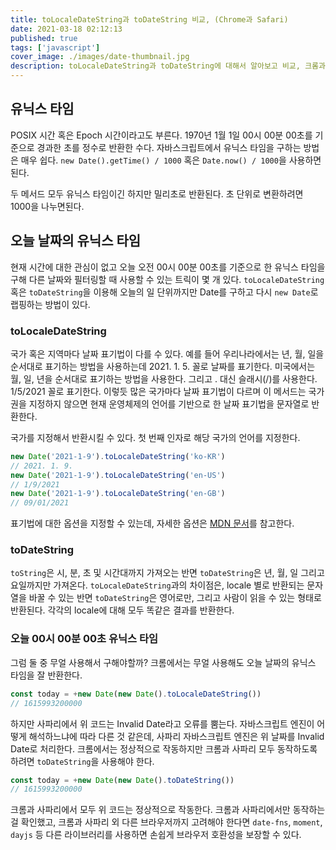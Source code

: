 ```yaml
---
title: toLocaleDateString과 toDateString 비교, (Chrome과 Safari)
date: 2021-03-18 02:12:13
published: true
tags: ['javascript']
cover_image: ./images/date-thumbnail.jpg
description: toLocaleDateString과 toDateString에 대해서 알아보고 비교, 크롬과 사파리에서 일어날 수 있는 이슈에 대한 정리
---
```


## 유닉스 타임

POSIX 시간 혹은 Epoch 시간이라고도 부른다. 1970년 1월 1일 00시 00분 00초를 기준으로 경과한 초를 정수로 반환한 수다. 자바스크립트에서 유닉스 타임을 구하는 방법은 매우 쉽다. `new Date().getTime() / 1000` 혹은 `Date.now() / 1000`을 사용하면 된다.

두 메서드 모두 유닉스 타임이긴 하지만 밀리초로 반환된다. 초 단위로 변환하려면 1000을 나누면된다.

## 오늘 날짜의 유닉스 타임

현재 시간에 대한 관심이 없고 오늘 오전 00시 00분 00초를 기준으로 한 유닉스 타임을 구해 다른 날짜와 필터링할 때 사용할 수 있는 트릭이 몇 개 있다. `toLocaleDateString` 혹은 `toDateString`을 이용해 오늘의 일 단위까지만 Date를 구하고 다시 `new Date`로 랩핑하는 방법이 있다.

### toLocaleDateString

국가 혹은 지역마다 날짜 표기법이 다를 수 있다. 예를 들어 우리나라에서는 년, 월, 일을 순서대로 표기하는 방법을 사용하는데 2021. 1. 5. 꼴로 날짜를 표기한다. 미국에서는 월, 일, 년을 순서대로 표기하는 방법을 사용한다. 그리고 . 대신 슬래시(/)를 사용한다. 1/5/2021 꼴로 표기한다. 이렇듯 많은 국가마다 날짜 표기법이 다르며 이 메서드는 국가권을 지정하지 않으면 현재 운영체제의 언어를 기반으로 한 날짜 표기법을 문자열로 반환한다.

국가를 지정해서 반환시킬 수 있다. 첫 번째 인자로 해당 국가의 언어를 지정한다.

```js
new Date('2021-1-9').toLocaleDateString('ko-KR')
// 2021. 1. 9.
new Date('2021-1-9').toLocaleDateString('en-US')
// 1/9/2021
new Date('2021-1-9').toLocaleDateString('en-GB')
// 09/01/2021
```

표기법에 대한 옵션을 지정할 수 있는데, 자세한 옵션은 [MDN 문서](https://developer.mozilla.org/en-US/docs/Web/JavaScript/Reference/Global_Objects/Date/toLocaleDateString)를 참고한다.

### toDateString

`toString`은 시, 분, 초 및 시간대까지 가져오는 반면 `toDateString`은 년, 월, 일 그리고 요일까지만 가져온다. `toLocaleDateString`과의 차이점은, locale 별로 반환되는 문자열을 바꿀 수 있는 반면 `toDateString`은 영어로만, 그리고 사람이 읽을 수 있는 형태로 반환된다. 각각의 locale에 대해 모두 똑같은 결과를 반환한다.

### 오늘 00시 00분 00초 유닉스 타임

그럼 둘 중 무얼 사용해서 구해야할까? 크롬에서는 무얼 사용해도 오늘 날짜의 유닉스 타임을 잘 반환한다.

```js
const today = +new Date(new Date().toLocaleDateString())
// 1615993200000
```

하지만 사파리에서 위 코드는 Invalid Date라고 오류를 뿜는다. 자바스크립트 엔진이 어떻게 해석하느냐에 따라 다른 것 같은데, 사파리 자바스크립트 엔진은 위 날짜를 Invalid Date로 처리한다. 크롬에서는 정상적으로 작동하지만 크롬과 사파리 모두 동작하도록 하려면 `toDateString`을 사용해야 한다.

```js
const today = +new Date(new Date().toDateString())
// 1615993200000
```

크롬과 사파리에서 모두 위 코드는 정상적으로 작동한다. 크롬과 사파리에서만 동작하는걸 확인했고, 크롬과 사파리 외 다른 브라우저까지 고려해야 한다면 `date-fns`, `moment`, `dayjs` 등 다른 라이브러리를 사용하면 손쉽게 브라우저 호환성을 보장할 수 있다.
